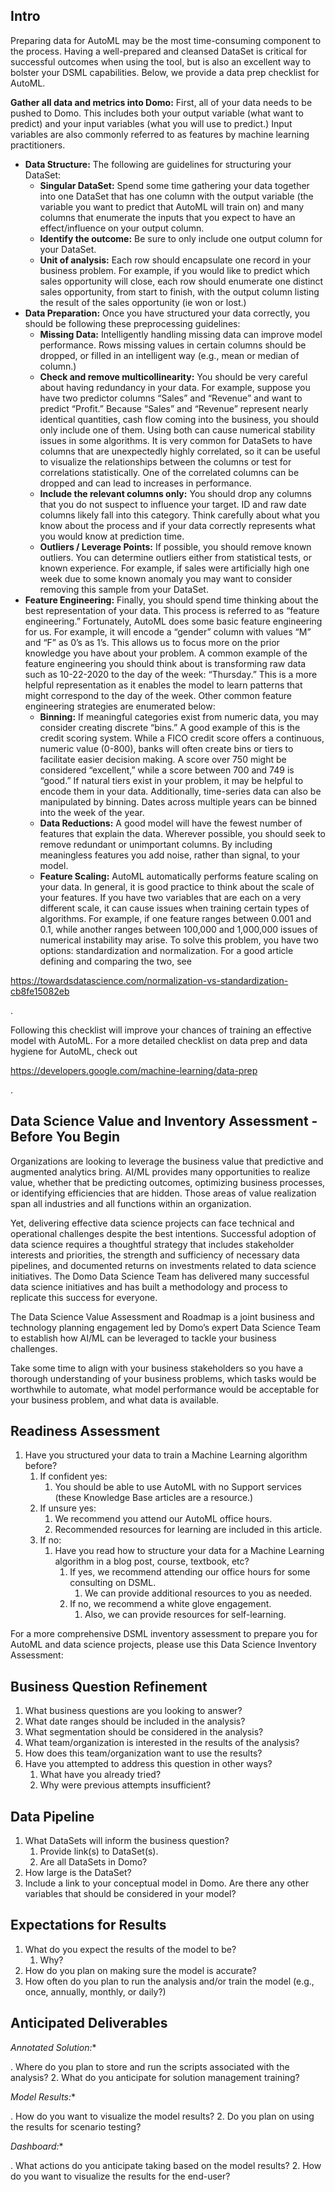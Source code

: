 

Intro
-------

Preparing data for AutoML may be the most time-consuming component to the process. Having a well-prepared and cleansed DataSet is critical for successful outcomes when using the tool, but is also an excellent way to bolster your DSML capabilities. Below, we provide a data prep checklist for AutoML.

 **Gather all data and metrics into Domo:**
 First, all of your data needs to be pushed to Domo. This includes both your output variable (what want to predict) and your input variables (what you will use to predict.) Input variables are also commonly referred to as features by machine learning practitioners.
* **Data Structure:**
 The following are guidelines for structuring your DataSet:
	+ **Singular DataSet:**
	 Spend some time gathering your data together into one DataSet that has one column with the output variable (the variable you want to predict that AutoML will train on) and many columns that enumerate the inputs that you expect to have an effect/influence on your output column.
	+ **Identify the outcome:**
	 Be sure to only include one output column for your DataSet.
	+ **Unit of analysis:**
	 Each row should encapsulate one record in your business problem. For example, if you would like to predict which sales opportunity will close, each row should enumerate one distinct sales opportunity, from start to finish, with the output column listing the result of the sales opportunity (ie won or lost.)
* **Data Preparation:**
 Once you have structured your data correctly, you should be following these preprocessing guidelines:
	+ **Missing Data:**
	 Intelligently handling missing data can improve model performance. Rows missing values in certain columns should be dropped, or filled in an intelligent way (e.g., mean or median of column.)
	+ **Check and remove multicollinearity:**
	 You should be very careful about having redundancy in your data. For example, suppose you have two predictor columns “Sales” and “Revenue” and want to predict “Profit.” Because “Sales” and “Revenue” represent nearly identical quantities, cash flow coming into the business, you should only include one of them. Using both can cause numerical stability issues in some algorithms. It is very common for DataSets to have columns that are unexpectedly highly correlated, so it can be useful to visualize the relationships between the columns or test for correlations statistically. One of the correlated columns can be dropped and can lead to increases in performance.
	+ **Include the relevant columns only:**
	 You should drop any columns that you do not suspect to influence your target. ID and raw date columns likely fall into this category. Think carefully about what you know about the process and if your data correctly represents what you would know at prediction time.
	+ **Outliers / Leverage Points:**
	 If possible, you should remove known outliers. You can determine outliers either from statistical tests, or known experience. For example, if sales were artificially high one week due to some known anomaly you may want to consider removing this sample from your DataSet.
* **Feature Engineering:**
 Finally, you should spend time thinking about the best representation of your data. This process is referred to as “feature engineering.” Fortunately, AutoML does some basic feature engineering for us. For example, it will encode a “gender” column with values “M” and “F” as 0’s as 1’s. This allows us to focus more on the prior knowledge you have about your problem. A common example of the feature engineering you should think about is transforming raw data such as 10-22-2020 to the day of the week: “Thursday.” This is a more helpful representation as it enables the model to learn patterns that might correspond to the day of the week. Other common feature engineering strategies are enumerated below:
	+ **Binning:**
	 If meaningful categories exist from numeric data, you may consider creating discrete “bins.” A good example of this is the credit scoring system. While a FICO credit score offers a continuous, numeric value (0-800), banks will often create bins or tiers to facilitate easier decision making. A score over 750 might be considered “excellent,” while a score between 700 and 749 is “good.” If natural tiers exist in your problem, it may be helpful to encode them in your data. Additionally, time-series data can also be manipulated by binning. Dates across multiple years can be binned into the week of the year.
	+ **Data Reductions:**
	 A good model will have the fewest number of features that explain the data. Wherever possible, you should seek to remove redundant or unimportant columns. By including meaningless features you add noise, rather than signal, to your model.
	+ **Feature Scaling:**
	 AutoML automatically performs feature scaling on your data. In general, it is good practice to think about the scale of your features. If you have two variables that are each on a very different scale, it can cause issues when training certain types of algorithms. For example, if one feature ranges between 0.001 and 0.1, while another ranges between 100,000 and 1,000,000 issues of numerical instability may arise. To solve this problem, you have two options: standardization and normalization. For a good article defining and comparing the two, see

 https://towardsdatascience.com/normalization-vs-standardization-cb8fe15082eb

 .

Following this checklist will improve your chances of training an effective model with AutoML. For a more detailed checklist on data prep and data hygiene for AutoML, check out

https://developers.google.com/machine-learning/data-prep

.


 Data Science Value and Inventory Assessment - Before You Begin
----------------------------------------------------------------

Organizations are looking to leverage the business value that predictive and augmented analytics bring. AI/ML provides many opportunities to realize value, whether that be predicting outcomes, optimizing business processes, or identifying efficiencies that are hidden. Those areas of value realization span all industries and all functions within an organization.


 Yet, delivering effective data science projects can face technical and operational challenges despite the best intentions. Successful adoption of data science requires a thoughtful strategy that includes stakeholder interests and priorities, the strength and sufficiency of necessary data pipelines, and documented returns on investments related to data science initiatives. The Domo Data Science Team has delivered many successful data science initiatives and has built a methodology and process to replicate this success for everyone.


 The Data Science Value Assessment and Roadmap is a joint business and technology planning engagement led by Domo’s expert Data Science Team to establish how AI/ML can be leveraged to tackle your business challenges.


 Take some time to align with your business stakeholders so you have a thorough understanding of your business problems, which tasks would be worthwhile to automate, what model performance would be acceptable for your business problem, and what data is available.


 Readiness Assessment
----------------------


1. Have you structured your data to train a Machine Learning algorithm before?
	1. If confident yes:
		1. You should be able to use AutoML with no Support services (these Knowledge Base articles are a resource.)
	2. If unsure yes:
		1. We recommend you attend our AutoML office hours.
		2. Recommended resources for learning are included in this article.
	3. If no:
		1. Have you read how to structure your data for a Machine Learning algorithm in a blog post, course, textbook, etc?
			1. If yes, we recommend attending our office hours for some consulting on DSML.
				1. We can provide additional resources to you as needed.
			2. If no, we recommend a white glove engagement.
				1. Also, we can provide resources for self-learning.

For a more comprehensive DSML inventory assessment to prepare you for AutoML and data science projects, please use this Data Science Inventory Assessment:


 Business Question Refinement
------------------------------


1. What business questions are you looking to answer?
2. What date ranges should be included in the analysis?
3. What segmentation should be considered in the analysis?
4. What team/organization is interested in the results of the analysis?
5. How does this team/organization want to use the results?
6. Have you attempted to address this question in other ways?
	1. What have you already tried?
	2. Why were previous attempts insufficient?

Data Pipeline
---------------


1. What DataSets will inform the business question?
	1. Provide link(s) to DataSet(s).
	2. Are all DataSets in Domo?
2. How large is the DataSet?
3. Include a link to your conceptual model in Domo. Are there any other variables that should be considered in your model?

Expectations for Results
--------------------------


1. What do you expect the results of the model to be?
	1. Why?
2. How do you plan on making sure the model is accurate?
3. How often do you plan to run the analysis and/or train the model (e.g., once, annually, monthly, or daily?)

Anticipated Deliverables
--------------------------

*Annotated Solution:**

. Where do you plan to store and run the scripts associated with the analysis?
2. What do you anticipate for solution management training?

*Model Results:**

. How do you want to visualize the model results?
2. Do you plan on using the results for scenario testing?

*Dashboard:**

. What actions do you anticipate taking based on the model results?
2. How do you want to visualize the results for the end-user?


